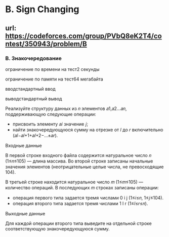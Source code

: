 # B. Sign Changing

## url: https://codeforces.com/group/PVbQ8eK2T4/contest/350943/problem/B

### B. Знакочередование

ограничение по времени на тест2 секунды

ограничение по памяти на тест64 мегабайта

вводстандартный ввод

выводстандартный вывод


Реализуйте структуру данных из 𝑛 элементов 𝑎1,𝑎2…𝑎𝑛, поддерживающую следующие операции:

- присвоить элементу 𝑎𝑖 значение 𝑗;
- найти знакочередующуюся сумму на отрезке от 𝑙 до 𝑟 включительно (𝑎𝑙−𝑎𝑙+1+𝑎𝑙+2−…±𝑎𝑟).


Входные данные

В первой строке входного файла содержится натуральное число 𝑛 (1≤𝑛≤105) — длина массива. Во второй строке записаны начальные значения элементов (неотрицательные целые числа, не превосходящие 104).


В третьей строке находится натуральное число 𝑚 (1≤𝑚≤105) — количество операций. В последующих 𝑚 строках записаны операции:

- операция первого типа задается тремя числами 0 i j (1≤𝑖≤𝑛, 1≤𝑗≤104).
- операция второго типа задается тремя числами 1 l r (1≤𝑙≤𝑟≤𝑛).


Выходные данные

Для каждой операции второго типа выведите на отдельной строке соответствующую знакочередующуюся сумму.

